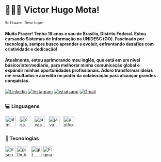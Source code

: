 # 🧑🏻‍💻 Victor Hugo Mota!

`Software Developer`

#### Muito Prazer! Tenho 19 anos e sou de Brasília, Distrito Federal. Estou cursando Sistemas de Informação na UNIDESC (GO). Fascinado por tecnologia, sempre busco aprender e evoluir, enfrentando desafios com criatividade e dedicação!

#### Atualmente, estou aprimorando meu inglês, que está em um nível básico/intermediário, para melhorar minha comunicação global e expandir minhas oportunidades profissionais. Adoro transformar ideias em resultados e acredito no poder da colaboração para alcançar grandes conquistas.

[![Linkedin](https://img.shields.io/badge/LinkedIn-0077B5?style=for-the-badge&logo=linkedin&logoColor=white)](https://www.linkedin.com/in/victorhugosaavedramota)
[![Instagram](https://img.shields.io/badge/Instagram-E4405F?style=for-the-badge&logo=instagram&logoColor=white)](https://www.instagram.com/victorhugomt__/)
[![whatsapp](https://img.shields.io/badge/WhatsApp-25D366?style=for-the-badge&logo=whatsapp&logoColor=white)](https://wa.me/5561996755169)
[![Gmail](https://img.shields.io/badge/-victorhugo.smota@gmail.com-D14836?style=for-the-badge&logo=gmail&logoColor=white&link=mailto:victorhugo.smota@gmail.com)](mailto:victorhugo.smota@gmail.com)
##


### 💻 Linguagens 
<img
  align="left"
  alt="html"
  title="html"
  width="35px"
  style="padding-right: 10px;"
  src="https://cdn.jsdelivr.net/gh/devicons/devicon@latest/icons/html5/html5-original.svg"
  />
  

<img
  align="left"
  alt="css"
  title="css"
  width="35px"
  style="padding-right: 10px;"
  src="https://cdn.jsdelivr.net/gh/devicons/devicon@latest/icons/css3/css3-original.svg"
  />
  
<img
  align="left"
  alt="javascript"
  title="javascript"
  width="35px"
  style="padding-right: 10px;"
  src="https://cdn.jsdelivr.net/gh/devicons/devicon@latest/icons/javascript/javascript-original.svg"
  />

  <img
  align="left"
  alt="java"
  title="javascript"
  width="35px"
  style="padding-right: 10px;"
  src="https://cdn.jsdelivr.net/gh/devicons/devicon@latest/icons/java/java-original.svg"
  />
  
<img
  align="left"
  alt="python"
  title="python"
  width="35px"
  style="padding-right: 10px;"
  src="https://cdn.jsdelivr.net/gh/devicons/devicon@latest/icons/python/python-original.svg"
  /></br></br>
  ##

### 🤖 Tecnologias
<img
  align="left"
  alt="Vscode"
  title="Vscode"
  width="35px"
  src="https://cdn.jsdelivr.net/gh/devicons/devicon@latest/icons/vscode/vscode-original.svg"
  />
  
<img
  align="left"
  alt="github"
  title="github"
  width="35px"
  style="padding-right: 10px;"
  src="https://cdn.jsdelivr.net/gh/devicons/devicon@latest/icons/githubcodespaces/githubcodespaces-original.svg"
  />
  
<img
  align="left"
  alt="git"
  title="git"
  width="35px"
  src="https://cdn.jsdelivr.net/gh/devicons/devicon@latest/icons/git/git-original.svg"
/>

<img
  align="left"
  alt="Figma"
  title="git"
  width="35px"
  src="https://cdn.jsdelivr.net/gh/devicons/devicon@latest/icons/figma/figma-original.svg"
/>
<br/>
